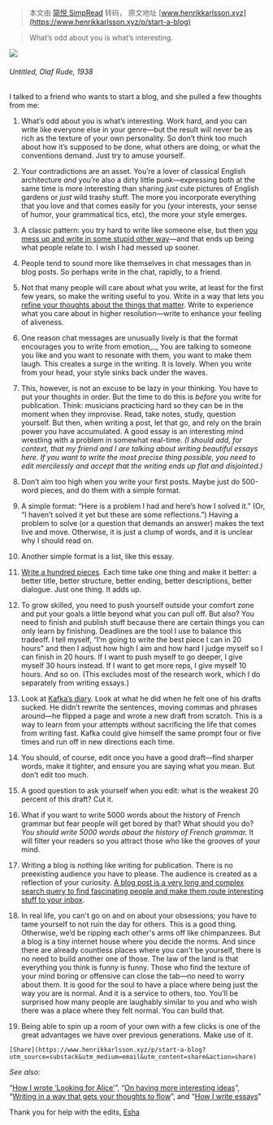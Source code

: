 > 本文由 [简悦 SimpRead](http://ksria.com/simpread/) 转码， 原文地址 [www.henrikkarlsson.xyz](https://www.henrikkarlsson.xyz/p/start-a-blog)

> What’s odd about you is what’s interesting.

[![](https://substackcdn.com/image/fetch/w_1456,c_limit,f_auto,q_auto:good,fl_progressive:steep/https%3A%2F%2Fsubstack-post-media.s3.amazonaws.com%2Fpublic%2Fimages%2Ff3298eeb-473c-4b64-a703-0228b21e8ddf_3440x2757.jpeg)](https://substackcdn.com/image/fetch/f_auto,q_auto:good,fl_progressive:steep/https%3A%2F%2Fsubstack-post-media.s3.amazonaws.com%2Fpublic%2Fimages%2Ff3298eeb-473c-4b64-a703-0228b21e8ddf_3440x2757.jpeg)

###### _Untitled_, Olaf Rude, 1938

I talked to a friend who wants to start a blog, and she pulled a few thoughts from me:

1.  What’s odd about you is what’s interesting. Work hard, and you can write like everyone else in your genre—but the result will never be as rich as the texture of your own personality. So don’t think too much about how it’s supposed to be done, what others are doing, or what the conventions demand. Just try to amuse yourself.
    
2.  Your contradictions are an asset. You’re a lover of classical English architecture _and_ you’re also a dirty little punk—expressing both at the same time is more interesting than sharing _just_ cute pictures of English gardens or _just_ wild trashy stuff. The more you incorporate everything that you love and that comes easily for you (your interests, your sense of humor, your grammatical tics, etc), the more your style emerges.
    
3.  A classic pattern: you try hard to write like someone else, but then [you mess up and write in some stupid other way](https://www.henrikkarlsson.xyz/p/how-i-wrote-looking-for-alice)—and that ends up being what people relate to. I wish I had messed up sooner.
    
4.  People tend to sound more like themselves in chat messages than in blog posts. So perhaps write in the chat, rapidly, to a friend.
    
5.  Not that many people will care about what you write, at least for the first few years, so make the writing useful to you. Write in a way that lets you [refine your thoughts about the things that matter](https://www.henrikkarlsson.xyz/p/writing-to-think). Write to experience what you care about in higher resolution—write to enhance your feeling of aliveness.
    
6.  One reason chat messages are unusually lively is that the format encourages you to write from emotion_._ You are talking to someone you like and you want to resonate with them, you want to make them laugh. This creates a surge in the writing. It is lovely. When you write from your head, your style sinks back under the waves.
    
7.  This, however, is not an excuse to be lazy in your thinking. You have to put your thoughts in order. But the time to do this is _before_ you write for publication. Think: musicians practicing hard so they can be in the moment when they improvise. Read, take notes, study, question yourself. But then, when writing a post, let that go, and rely on the brain power you have accumulated. A good essay is an interesting mind wrestling with a problem in somewhat real-time. _(I should add, for context, that my friend and I are talking about writing beautiful essays here. If you want to write the most precise thing possible, you need to edit mercilessly and accept that the writing ends up flat and disjointed.)_
    
8.  Don’t aim too high when you write your first posts. Maybe just do 500-word pieces, and do them with a simple format.
    
9.  A simple format: “Here is a problem I had and here’s how I solved it.” (Or, “I haven’t solved it yet but these are some reflections.”) Having a problem to solve (or a question that demands an answer) makes the text live and move. Otherwise, it is just a clump of words, and it is unclear why I should read on.
    
10.  Another simple format is a list, like this essay.
    
11.  [Write a hundred pieces](https://x.com/visakanv/status/1330985556872818689). Each time take one thing and make it better: a better title, better structure, better ending, better descriptions, better dialogue. Just one thing. It adds up.
    
12.  To grow skilled, you need to push yourself outside your comfort zone and put your goals a little beyond what you can pull off. But also? You need to finish and publish stuff because there are certain things you can only learn by finishing. Deadlines are the tool I use to balance this tradeoff. I tell myself, “I’m going to write the best piece I can in 20 hours” and then I adjust how high I aim and how hard I judge myself so I can finish in 20 hours. If I want to push myself to go deeper, I give myself 30 hours instead. If I want to get more reps, I give myself 10 hours. And so on. (This excludes most of the research work, which I do separately from writing essays.)
    
13.  Look at [Kafka’s diary](https://archive.org/details/in.ernet.dli.2015.499492). Look at what he did when he felt one of his drafts sucked. He didn’t rewrite the sentences, moving commas and phrases around—he flipped a page and wrote a new draft from scratch. This is a way to learn from your attempts without sacrificing the life that comes from writing fast. Kafka could give himself the same prompt four or five times and run off in new directions each time.
    
14.  You should, of course, edit once you have a good draft—find sharper words, make it tighter, and ensure you are saying what you mean. But don’t edit too much.
    
15.  A good question to ask yourself when you edit: what is the weakest 20 percent of this draft? Cut it.
    
16.  What if you want to write 5000 words about the history of French grammar but fear people will get bored by that? What should you do? _You should write 5000 words about the history of French grammar._ It will filter your readers so you attract those who like the grooves of your mind.
    
17.  Writing a blog is nothing like writing for publication. There is no preexisting audience you have to please. The audience is created as a reflection of your curiosity. [A blog post is a very long and complex search query to find fascinating people and make them route interesting stuff to your inbox](https://www.henrikkarlsson.xyz/p/search-query).
    
18.  In real life, you can't go on and on about your obsessions; you have to tame yourself to not ruin the day for others. This is a good thing. Otherwise, we’d be ripping each other's arms off like chimpanzees. But a blog is a tiny internet house where you decide the norms. And since there are already countless places where you can't be yourself, there is no need to build another one of those. The law of the land is that everything you think is funny is funny. Those who find the texture of your mind boring or offensive can close the tab—no need to worry about them. It is good for the soul to have a place where being just the way you are is normal. And it is a service to others, too. You'll be surprised how many people are laughably similar to you and who wish there was a place where they felt normal. You can build that.
    
19.  Being able to spin up a room of your own with a few clicks is one of the great advantages we have over previous generations. Make use of it.
    
    [Share](https://www.henrikkarlsson.xyz/p/start-a-blog?utm_source=substack&utm_medium=email&utm_content=share&action=share)
    

_See also:_

“[How I wrote ‘Looking for Alice’](https://www.henrikkarlsson.xyz/p/how-i-wrote-looking-for-alice)”, “[On having more interesting ideas](https://www.henrikkarlsson.xyz/p/interesting-ideas)”, “[Writing in a way that gets your thoughts to flow](https://www.henrikkarlsson.xyz/p/writing-thoughts)”, and “[How I write essays](https://www.henrikkarlsson.xyz/p/how-i-write-essays)”

Thank you for help with the edits, [Esha](https://esharana.substack.com/)